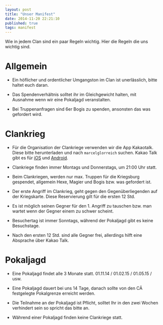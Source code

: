 ```yaml
---
layout: post
title: "Unser Manifest"
date: 2014-11-20 22:21:10
published: true
tags: manifest
---
```


Wie in jedem Clan sind ein paar Regeln wichtig.
Hier die Regeln die uns wichtig sind.

# Allgemein
* Ein höflicher und ordentlicher Umgangston im Clan ist unerlässlich, bitte haltet euch daran.

* Das Spendenverhältnis solltet ihr im Gleichgewicht halten, mit Ausnahme wenn wir eine Pokaljagd veranstalten.

* Bei Truppenanfragen sind 6er Bogis zu spenden, ansonsten das was gefordert wird.

# Clankrieg
* Für die Organisation der Clankriege verwenden wir die App Kakaotalk. Diese bitte herunterladen und nach `marcelglorreich` suchen. Kakao Talk gibt es für [iOS](https://itunes.apple.com/de/app/kakaotalk-messenger/id362057947?mt=8&uo=4) und [Android](https://play.google.com/store/apps/details?id=com.kakao.talk).

* Clankriege finden immer Montags und Donnerstags, um 21:00 Uhr statt.

* Beim Clankriegen, werden nur max. Truppen für die Kriegsburg gespendet, allgemein Hexe, Magier und Bogis bzw. was gefordert ist.

* Der erste Angriff im Clankrieg, geht gegen den Gegenüberliegenden auf der Kriegskarte. Diese Reservierung gilt für die ersten 12 Std.

* Es ist möglich seinen Gegner für den 1. Angriff zu tauschen bzw. man wartet wenn der Gegner einem zu schwer scheint.

* Besuchertag ist immer Sonntags, während der Pokaljagd gibt es keine Besuchstage.

* Nach den ersten 12 Std. sind alle Gegner frei, allerdings hilft eine Absprache über Kakao Talk.

# Pokaljagd
* Eine Pokaljagd findet alle 3 Monate statt. 01.11.14 / 01.02.15 / 01.05.15 / usw. 

* Eine Pokaljagd dauert bei uns 14 Tage, danach sollte von den CÄ festgelegte Pokalgrenze erreicht werden.

* Die Teilnahme an der Pokaljagd ist Pflicht, solltet Ihr in den zwei Wochen verhindert sein so spricht das bitte an.

* Während einer Pokaljagd finden keine Clankriege statt.
